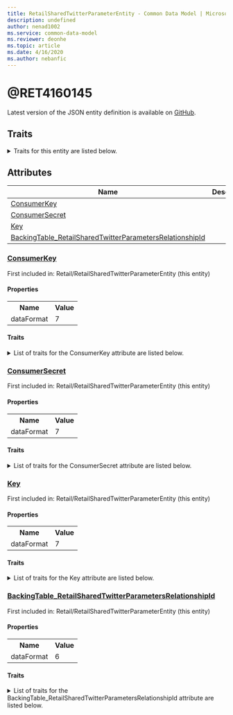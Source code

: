 ```yaml
---
title: RetailSharedTwitterParameterEntity - Common Data Model | Microsoft Docs
description: undefined
author: nenad1002
ms.service: common-data-model
ms.reviewer: deonhe
ms.topic: article
ms.date: 4/16/2020
ms.author: nebanfic
---
```


# @RET4160145

  
 Latest version of the JSON entity definition is available on <a href="https://github.com/Microsoft/CDM/tree/master/schemaDocuments/core/erp/Entities/Commerce/Retail/RetailSharedTwitterParameterEntity.cdm.json" target="_blank">GitHub</a>.  

## Traits

<details>
<summary>Traits for this entity are listed below.  
</summary>

**is.CDM.entityVersion**  
  <table><tr><th>Parameter</th><th>Value</th><th>Data type</th><th>Explanation</th></tr><tr><td>versionNumber</td><td>"1.0.0"</td><td>string</td><td>semantic version number of the entity</td></tr></table>

**is.Application.releaseVersion**  
  <table><tr><th>Parameter</th><th>Value</th><th>Data type</th><th>Explanation</th></tr><tr><td>releaseVersion</td><td>"10.0.13.0"</td><td>string</td><td>semantic version number of the application introducing this entity</td></tr></table>

**is.localized.displayedAs**  
  Holds the list of language specific display text for an object.  <table><tr><th>Parameter</th><th>Value</th><th>Data type</th><th>Explanation</th></tr><tr><td>localizedDisplayText</td><td><table><tr><th>languageTag</th><th>displayText</th></tr><tr><td>en</td><td>@RET4160145</td></tr></table></td><td>entity</td><td>a reference to the constant entity holding the list of localized text</td></tr></table>

</details>

## Attributes

|Name|Description|First Included in Entity|
|---|---|---|
|[ConsumerKey](#ConsumerKey)||<a href="RetailSharedTwitterParameterEntity.md" target="_blank">Retail/RetailSharedTwitterParameterEntity</a>|
|[ConsumerSecret](#ConsumerSecret)||<a href="RetailSharedTwitterParameterEntity.md" target="_blank">Retail/RetailSharedTwitterParameterEntity</a>|
|[Key](#Key)||<a href="RetailSharedTwitterParameterEntity.md" target="_blank">Retail/RetailSharedTwitterParameterEntity</a>|
|[BackingTable_RetailSharedTwitterParametersRelationshipId](#BackingTable_RetailSharedTwitterParametersRelationshipId)||<a href="RetailSharedTwitterParameterEntity.md" target="_blank">Retail/RetailSharedTwitterParameterEntity</a>|

### <a href=#ConsumerKey name="ConsumerKey">ConsumerKey</a>

First included in: Retail/RetailSharedTwitterParameterEntity (this entity)  

#### Properties

<table><tr><th>Name</th><th>Value</th></tr><tr><td>dataFormat</td><td>7</td></tr></table>

#### Traits

<details>
<summary>List of traits for the ConsumerKey attribute are listed below.</summary>

**is.dataFormat.character**  
**is.dataFormat.big**  
**is.dataFormat.array**  
**is.dataFormat.character**  
**is.dataFormat.array**  
</details>

### <a href=#ConsumerSecret name="ConsumerSecret">ConsumerSecret</a>

First included in: Retail/RetailSharedTwitterParameterEntity (this entity)  

#### Properties

<table><tr><th>Name</th><th>Value</th></tr><tr><td>dataFormat</td><td>7</td></tr></table>

#### Traits

<details>
<summary>List of traits for the ConsumerSecret attribute are listed below.</summary>

**is.dataFormat.character**  
**is.dataFormat.big**  
**is.dataFormat.array**  
**is.dataFormat.character**  
**is.dataFormat.array**  
</details>

### <a href=#Key name="Key">Key</a>

First included in: Retail/RetailSharedTwitterParameterEntity (this entity)  

#### Properties

<table><tr><th>Name</th><th>Value</th></tr><tr><td>dataFormat</td><td>7</td></tr></table>

#### Traits

<details>
<summary>List of traits for the Key attribute are listed below.</summary>

**is.dataFormat.character**  
**is.dataFormat.big**  
**is.dataFormat.array**  
**is.dataFormat.character**  
**is.dataFormat.array**  
</details>

### <a href=#BackingTable_RetailSharedTwitterParametersRelationshipId name="BackingTable_RetailSharedTwitterParametersRelationshipId">BackingTable_RetailSharedTwitterParametersRelationshipId</a>

First included in: Retail/RetailSharedTwitterParameterEntity (this entity)  

#### Properties

<table><tr><th>Name</th><th>Value</th></tr><tr><td>dataFormat</td><td>6</td></tr></table>

#### Traits

<details>
<summary>List of traits for the BackingTable_RetailSharedTwitterParametersRelationshipId attribute are listed below.</summary>

**is.dataFormat.character**  
**is.dataFormat.big**  
**is.dataFormat.array**  
**is.dataFormat.guid**  
**means.identity.entityId**  
**is.linkedEntity.identifier**  
Marks the attribute(s) that hold foreign key references to a linked (used as an attribute) entity. This attribute is added to the resolved entity to enumerate the referenced entities.  <table><tr><th>Parameter</th><th>Value</th><th>Data type</th><th>Explanation</th></tr><tr><td>entityReferences</td><td>empty table</td><td>entity</td><td>a reference to the constant entity holding the list of entity references</td></tr></table>

**is.dataFormat.guid**  
**is.dataFormat.character**  
**is.dataFormat.array**  
</details>
